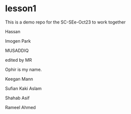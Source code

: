 # lesson1
This is a demo repo for the SC-SEe-Oct23 to work together

Hassan

Imogen Park

MUSADDIQ

edited by MR

Ophir is my name.

Keegan Mann

Sufian Kaki Aslam

Shahab Asif

Rameel Ahmed
